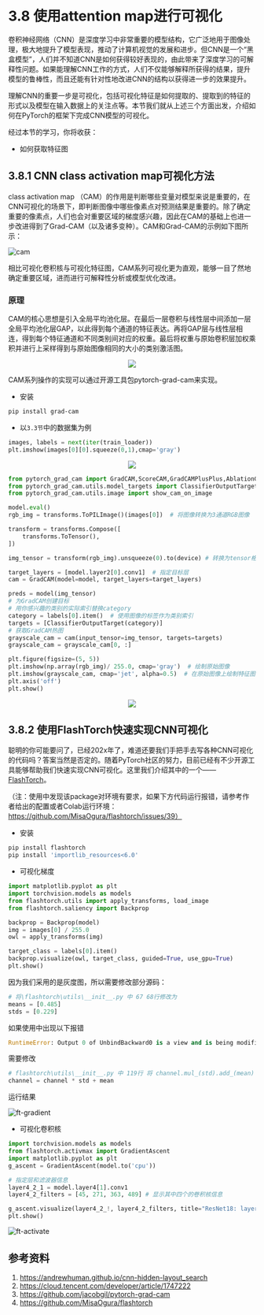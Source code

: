 # 3.8 使用attention map进行可视化
卷积神经网络（CNN）是深度学习中非常重要的模型结构，它广泛地用于图像处理，极大地提升了模型表现，推动了计算机视觉的发展和进步。但CNN是一个“黑盒模型”，人们并不知道CNN是如何获得较好表现的，由此带来了深度学习的可解释性问题。如果能理解CNN工作的方式，人们不仅能够解释所获得的结果，提升模型的鲁棒性，而且还能有针对性地改进CNN的结构以获得进一步的效果提升。

理解CNN的重要一步是可视化，包括可视化特征是如何提取的、提取到的特征的形式以及模型在输入数据上的关注点等。本节我们就从上述三个方面出发，介绍如何在PyTorch的框架下完成CNN模型的可视化。

经过本节的学习，你将收获：

- 如何获取特征图



## 3.8.1 CNN class activation map可视化方法

class activation map （CAM）的作用是判断哪些变量对模型来说是重要的，在CNN可视化的场景下，即判断图像中哪些像素点对预测结果是重要的。除了确定重要的像素点，人们也会对重要区域的梯度感兴趣，因此在CAM的基础上也进一步改进得到了Grad-CAM（以及诸多变种）。CAM和Grad-CAM的示例如下图所示：

![cam](./figures/cam.png)

相比可视化卷积核与可视化特征图，CAM系列可视化更为直观，能够一目了然地确定重要区域，进而进行可解释性分析或模型优化改进。

### 原理

CAM的核心思想是引入全局平均池化层。在最后一层卷积与线性层中间添加一层全局平均池化层GAP，以此得到每个通道的特征表达。再将GAP层与线性层相连，得到每个特征通道和不同类别间对应的权重。最后将权重与原始卷积层加权乘积并进行上采样得到与原始图像相同的大小的类别激活图。

<div align=center><img src="./figures/CAM1.png" ></div>

CAM系列操作的实现可以通过开源工具包pytorch-grad-cam来实现。

- 安装

```bash
pip install grad-cam
```

- 以`3.3节`中的数据集为例

```python
images, labels = next(iter(train_loader))
plt.imshow(images[0][0].squeeze(0,1),cmap='gray')
```

<div align=center><img src="./figures/clothes.png" ></div>

```python
from pytorch_grad_cam import GradCAM,ScoreCAM,GradCAMPlusPlus,AblationCAM,XGradCAM,EigenCAM,FullGrad
from pytorch_grad_cam.utils.model_targets import ClassifierOutputTarget
from pytorch_grad_cam.utils.image import show_cam_on_image

model.eval()
rgb_img = transforms.ToPILImage()(images[0])  # 将图像转换为3通道RGB图像

transform = transforms.Compose([
    transforms.ToTensor(),
])

img_tensor = transform(rgb_img).unsqueeze(0).to(device) # 转换为tensor格式

target_layers = [model.layer2[0].conv1]  # 指定目标层
cam = GradCAM(model=model, target_layers=target_layers)

preds = model(img_tensor)
# 为GradCAM创建目标
# 用你感兴趣的类别的实际索引替换category
category = labels[0].item()  # 使用图像的标签作为类别索引
targets = [ClassifierOutputTarget(category)]
# 获取GradCAM热图
grayscale_cam = cam(input_tensor=img_tensor, targets=targets)
grayscale_cam = grayscale_cam[0, :]

plt.figure(figsize=(5, 5))
plt.imshow(np.array(rgb_img)/ 255.0, cmap='gray')  # 绘制原始图像
plt.imshow(grayscale_cam, cmap='jet', alpha=0.5)  # 在原始图像上绘制特征图，使用半透明的效果
plt.axis('off')
plt.show()
```

<div align=center><img src="./figures/featuremap1.png" ></div>

## 3.8.2 使用FlashTorch快速实现CNN可视化

聪明的你可能要问了，已经202x年了，难道还要我们手把手去写各种CNN可视化的代码吗？答案当然是否定的。随着PyTorch社区的努力，目前已经有不少开源工具能够帮助我们快速实现CNN可视化。这里我们介绍其中的一个——[FlashTorch](https://github.com/MisaOgura/flashtorch)。

（注：使用中发现该package对环境有要求，如果下方代码运行报错，请参考作者给出的配置或者Colab运行环境：https://github.com/MisaOgura/flashtorch/issues/39）

- 安装

```bash
pip install flashtorch
pip install 'importlib_resources<6.0'
```

- 可视化梯度

```python
import matplotlib.pyplot as plt
import torchvision.models as models
from flashtorch.utils import apply_transforms, load_image
from flashtorch.saliency import Backprop

backprop = Backprop(model)
img = images[0] / 255.0
owl = apply_transforms(img)

target_class = labels[0].item() 
backprop.visualize(owl, target_class, guided=True, use_gpu=True)
plt.show()
```
因为我们采用的是灰度图，所以需要修改部分源码：
```python
# 将\flashtorch\utils\__init__.py 中 67 68行修改为
means = [0.485]
stds = [0.229]
```
如果使用中出现以下报错
```python
RuntimeError: Output 0 of UnbindBackward0 is a view and is being modified inplace. This view is the output of a function that returns multiple views. Such functions do not allow the output views to be modified inplace. You should replace the inplace operation by an out-of-place one.
```
需要修改
```python
# flashtorch\utils\__init__.py 中 119行 将 channel.mul_(std).add_(mean) 修改为
channel = channel * std + mean
```
运行结果

![ft-gradient](./figures/flashtorch.png)

- 可视化卷积核

```python
import torchvision.models as models
from flashtorch.activmax import GradientAscent
import matplotlib.pyplot as plt
g_ascent = GradientAscent(model.to('cpu'))

# 指定层和滤波器信息
layer4_2_1 = model.layer4[1].conv1
layer4_2_filters = [45, 271, 363, 489] # 显示其中四个的卷积核信息

g_ascent.visualize(layer4_2_!, layer4_2_filters, title="ResNet18: layer4_2")
plt.show()
```

![ft-activate](./figures/kernel_feature.png)




## 参考资料

1. https://andrewhuman.github.io/cnn-hidden-layout_search  
2. https://cloud.tencent.com/developer/article/1747222
3. https://github.com/jacobgil/pytorch-grad-cam  
4. https://github.com/MisaOgura/flashtorch  

